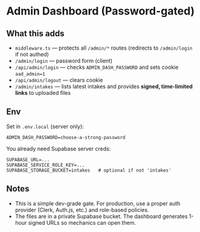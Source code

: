 # Admin Dashboard (Password-gated)

## What this adds
- `middleware.ts` — protects all `/admin/*` routes (redirects to `/admin/login` if not authed)
- `/admin/login` — password form (client)
- `/api/admin/login` — checks `ADMIN_DASH_PASSWORD` and sets cookie `aad_admin=1`
- `/api/admin/logout` — clears cookie
- `/admin/intakes` — lists latest intakes and provides **signed, time-limited links** to uploaded files

## Env
Set in `.env.local` (server only):
```
ADMIN_DASH_PASSWORD=choose-a-strong-password
```
You already need Supabase server creds:
```
SUPABASE_URL=...
SUPABASE_SERVICE_ROLE_KEY=...
SUPABASE_STORAGE_BUCKET=intakes   # optional if not 'intakes'
```

## Notes
- This is a simple dev-grade gate. For production, use a proper auth provider (Clerk, Auth.js, etc.) and role-based policies.
- The files are in a private Supabase bucket. The dashboard generates 1-hour signed URLs so mechanics can open them.
